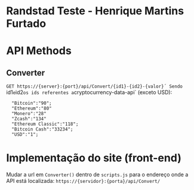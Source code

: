 # Randstad Teste - Henrique Martins Furtado

# API Methods

## Converter
  `GET https://{server}:{port}/api/Convert/{id1}-{id2}-{valor}´
   Sendo `id1` e `id2` os ids referentes a `cryptocurrency-data-api` (exceto USD):
   
      "Bitcoin":"90";
      "Ethereum":"80"
      "Monero":"28"
      "Zcash":"134"
      "Ethereum Classic":"118";
      "Bitcoin Cash":"33234";
      "USD":"1";
    
# Implementação do site (front-end)

  Mudar a url em `Converter()` dentro de `scripts.js` para o endereço onde a API está localizada:
  `https://{servidor}:{porta}/api/Convert/`

